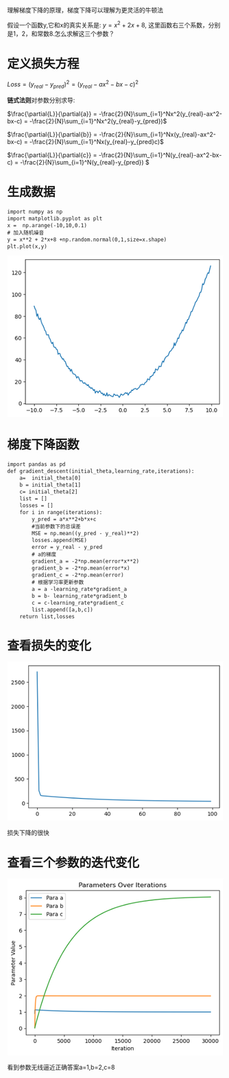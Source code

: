 理解梯度下降的原理，梯度下降可以理解为更灵活的牛顿法

假设一个函数y,它和x的真实关系是: $y=x^2 + 2x+8$, 这里函数右三个系数，分别是1，2，和常数8.怎么求解这三个参数？

# 定义损失方程

$Loss = (y_{real}-y_{pred})^2 = (y_{real}-ax^2-bx-c)^2$

**链式法则**对参数分别求导:

$\frac{\partial{L}}{\partial{a}} = -\frac{2}{N}\sum_{i=1}^Nx^2(y_{real}-ax^2-bx-c) = -\frac{2}{N}\sum_{i=1}^Nx^2(y_{real}-y_{pred})$

$\frac{\partial{L}}{\partial{b}} = -\frac{2}{N}\sum_{i=1}^Nx(y_{real}-ax^2-bx-c) = -\frac{2}{N}\sum_{i=1}^Nx(y_{real}-y_{pred}c)$

$\frac{\partial{L}}{\partial{c}} = -\frac{2}{N}\sum_{i=1}^N(y_{real}-ax^2-bx-c) = -\frac{2}{N}\sum_{i=1}^N(y_{real}-y_{pred}) $

# 生成数据

```
import numpy as np
import matplotlib.pyplot as plt
x =  np.arange(-10,10,0.1)
# 加入随机噪音
y = x**2 + 2*x+8 +np.random.normal(0,1,size=x.shape)
plt.plot(x,y)
```
![da](https://github.com/Tony980624/Gradient-descent/blob/main/output.png)

# 梯度下降函数

```
import pandas as pd
def gradient_descent(initial_theta,learning_rate,iterations):
    a=  initial_theta[0]
    b = initial_theta[1]
    c= initial_theta[2]
    list = []
    losses = []
    for i in range(iterations):
        y_pred = a*x**2+b*x+c
        #当前参数下的总误差
        MSE = np.mean((y_pred - y_real)**2)
        losses.append(MSE)
        error = y_real - y_pred
        # a的梯度
        gradient_a = -2*np.mean(error*x**2)
        gradient_b = -2*np.mean(error*x)
        gradient_c = -2*np.mean(error)
        # 根据学习率更新参数
        a = a -learning_rate*gradient_a
        b = b- learning_rate*gradient_b
        c = c-learning_rate*gradient_c
        list.append([a,b,c])
    return list,losses
```

# 查看损失的变化

![da](https://github.com/Tony980624/Gradient-descent/blob/main/output2.png)

损失下降的很快

# 查看三个参数的迭代变化

![da](https://github.com/Tony980624/Gradient-descent/blob/main/output3.png)

看到参数无线逼近正确答案a=1,b=2,c=8
